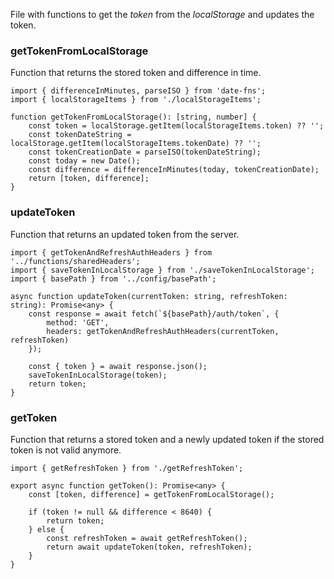 File with functions to get the _token_ from the _localStorage_ and updates the token.

### getTokenFromLocalStorage
Function that returns the stored token and difference in time.
```tsx
import { differenceInMinutes, parseISO } from 'date-fns';
import { localStorageItems } from './localStorageItems';

function getTokenFromLocalStorage(): [string, number] {
    const token = localStorage.getItem(localStorageItems.token) ?? '';
    const tokenDateString = localStorage.getItem(localStorageItems.tokenDate) ?? '';
    const tokenCreationDate = parseISO(tokenDateString);
    const today = new Date();
    const difference = differenceInMinutes(today, tokenCreationDate);
    return [token, difference];
}
```
### updateToken
Function that returns an updated token from the server.
```tsx
import { getTokenAndRefreshAuthHeaders } from '../functions/sharedHeaders';
import { saveTokenInLocalStorage } from './saveTokenInLocalStorage';
import { basePath } from '../config/basePath';

async function updateToken(currentToken: string, refreshToken: string): Promise<any> {
    const response = await fetch(`${basePath}/auth/token`, {
        method: 'GET',
        headers: getTokenAndRefreshAuthHeaders(currentToken, refreshToken)
    });

    const { token } = await response.json();
    saveTokenInLocalStorage(token);
    return token;
}
```
### getToken
Function that returns a stored token and a newly updated token if the stored token is not valid anymore.

```tsx
import { getRefreshToken } from './getRefreshToken';

export async function getToken(): Promise<any> {
    const [token, difference] = getTokenFromLocalStorage();

    if (token != null && difference < 8640) {
        return token;
    } else {
        const refreshToken = await getRefreshToken();
        return await updateToken(token, refreshToken);
    }
}
```